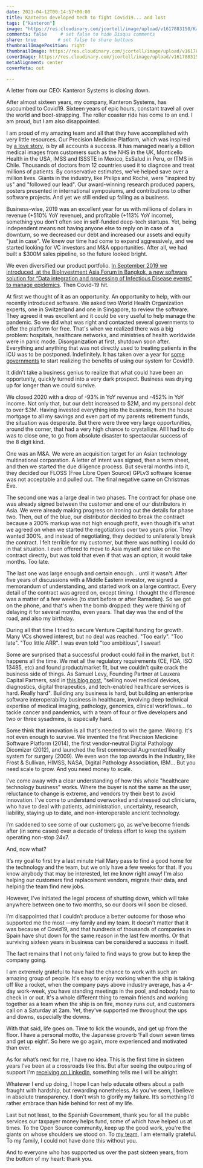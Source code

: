 ```yaml
---
date: 2021-04-12T00:14:57+00:00
title: Kanteron developed tech to fight Covid19... and lost
tags: ["kanteron"]
image: "https://res.cloudinary.com/jcortell/image/upload/v1617883150/Kanteron/ehimetalor-akhere-unuabona-bqhiqOeTPyI-unsplash.jpg"
comments: false     # set false to hide Disqus comments
share: true        # set false to share buttons
thumbnailImagePosition: right
thumbnailImage: https://res.cloudinary.com/jcortell/image/upload/v1617883148/Kanteron/anastasiia-chepinska-OBmBHmrc3pw-unsplash.jpg
coverImage: https://res.cloudinary.com/jcortell/image/upload/v1617883150/Kanteron/ehimetalor-akhere-unuabona-bqhiqOeTPyI-unsplash.jpg
metaAlignment: center
coverMeta: out

---
```


A letter from our CEO: Kanteron Systems is closing down.

<!--more-->

After almost sixteen years, my company, Kanteron Systems, has succumbed to Covid19. Sixteen years of epic hours, constant travel all over the world and boot-strapping. The roller coaster ride has come to an end. I am proud, but I am also disappointed.

I am proud of my amazing team and all that they have accomplished with very little resources. Our Precision Medicine Platform, which was inspired by [a love story](https://news.microsoft.com/en-gb/features/one-mans-quest-revolutionise-cancer-treatment/), is by all accounts a success. It has managed nearly a billion medical images from customers such as the NHS in the UK, Monticello Health in the USA, IMSS and ISSSTE in Mexico, EsSalud in Peru, or ITMS in Chile. Thousands of doctors from 12 countries used it to diagnose and treat millions of patients. By conservative estimates, we've helped save over a million lives. Giants in the industry, like Philips and Roche, were "inspired by us" and "followed our lead". Our award-winning research produced papers, posters presented in international symposiums, and contributions to other software projects. And yet we still ended up failing as a business.

Business-wise, 2019 was an excellent year for us with millions of dollars in revenue (+510% YoY revenue), and profitable (+113% YoY income), something you don't often see in self-funded deep-tech startups. Yet, being independent means not having anyone else to reply on in case of a downturn, so we decreased our debt and increased our assets and equity "just in case". We knew our time had come to expand aggressively, and we started looking for VC investors and M&A opportunities. After all, we had built a $300M sales pipeline, so the future looked bright.

We even diversified our product portfolio. [In September 2019 we introduced, at the BioInvestment Asia Forum in Bangkok, a new software solution for “Data integration and processing of Infectious Disease events” to manage epidemics](https://blog.kanteron.com/2019/09/kanteron-systems-presents-infectious-disease-solution-at-bioinvestment-asia/). Then Covid-19 hit.

At first we thought of it as an opportunity. An opportunity to help, with our recently introduced software. We asked two World Health Organization experts, one in Switzerland and one in Singapore, to review the software. They agreed it was excellent and it could be very useful to help manage the pandemic. So we did what was right and contacted several governments to offer the platform for free. That's when we realized there was a big problem: hospitals, healthcare networks, and ministries of health worldwide were in panic mode. Disorganization at first, shutdown soon after. Everything and anything that was not directly used to treating patients in the ICU was to be postponed. Indefinitely. It has taken over a year for [some governments](https://rpp.pe/peru/actualidad/coronavirus-en-peru-essalud-inauguro-servicio-para-diagnostico-y-tratamiento-de-pacientes-covid-y-no-covid-en-policlinico-chincha-noticia-1330360?ref=rpp) to start realizing the benefits of using our system for Covid19.

It didn't take a business genius to realize that what could have been an opportunity, quickly turned into a very dark prospect. Business was drying up for longer than we could survive.

We closed 2020 with a drop of -93% in YoY revenue and -452% in YoY income. Not only that, but our debt increased to $2M, and my personal debt to over $3M. Having invested everything into the business, from the house mortgage to all my savings and even part of my parents retirement funds, the situation was desperate. But there were three very large opportunities, around the corner, that had a very high chance to crystallize. All I had to do was to close one, to go from absolute disaster to spectacular success of the 8 digit kind.

One was an M&A. We were an acquisition target for an Asian technology multinational corporation. A letter of intent was signed, then a term sheet, and then we started the due diligence process. But several months into it, they decided our FLOSS (Free Libre Open Source) GPLv3 software license was not acceptable and pulled out. The final negative came on Christmas Eve.

The second one was a large deal in two phases. The contract for phase one was already signed between the customer and one of our distributors in Asia. We were already making progress on ironing out the details for phase two. Then, out of the blue, our distributor decided to break the contract because a 200% markup was not high enough profit, even though it's what we agreed on when we started the negotiations over two years prior. They wanted 300%, and instead of negotiating, they decided to unilaterally break the contract. I felt terrible for my customer, but there was nothing I could do in that situation. I even offered to move to Asia myself and take on the contract directly, but was told that even if that was an option, it would take months. Too late.

The last one was large enough and certain enough... until it wasn't. After five years of discussions with a Middle Eastern investor, we signed a memorandum of understanding, and started work on a large contract. Every detail of the contract was agreed on, except timing. I thought the difference was a matter of a few weeks (to start before or after Ramadan). So we got on the phone, and that's when the bomb dropped: they were thinking of delaying it for several months, even years. That day was the end of the road, and also my birthday.

During all that time I tried to secure Venture Capital funding for growth. Many VCs showed interest, but no deal was reached. "Too early". "Too late". "Too little ARR". I was even told "too ambitious", I swear!

Some are surprised that a successful product could fail in the market, but it happens all the time. We met all the regulatory requirements (CE, FDA, ISO 13485, etc) and found product/market fit, but we couldn’t quite crack the business side of things. As Samuel Levy, Founding Partner at Lauxera Capital Partners, said in [this blog post](https://samuelglevy.medium.com/how-to-take-your-healthtech-innovation-from-launch-to-20m-of-sales-6a3d639164f4), "selling novel medical devices, diagnostics, digital therapeutics, and tech-enabled healthcare services is hard. Really hard". Building any business is hard, but building an enterprise software interoperability business in healthcare, involving deep technical expertise of medical imaging, pathology, genomics, clinical workflows... to tackle cancer and pandemics, with a team of four or five developers and two or three sysadmins, is especially hard.

Some think that innovation is all that's needed to win the game. Wrong. It's not even enough to survive. We invented the first Precision Medicine Software Platform (2014), the first vendor-neutral Digital Pathology Dicomizer (2012), and launched the first commercial Augmented Reality system for surgery (2009). We even won the top awards in the industry, like Frost & Sullivan, HIMSS, NASA, Digital Pathology Association, IBM... But you need scale to grow. And you need money to scale.

I’ve come away with a clear understanding of how this whole "healthcare technology business" works. Where the buyer is not the same as the user, reluctance to change is extreme, and vendors try their best to avoid innovation. I've come to understand overworked and stressed out clinicians, who have to deal with patients, administration, uncertainty, research, liability, staying up to date, and non-interoperable ancient technology.

I’m saddened to see some of our customers go, as we've become friends after (in some cases) over a decade of tireless effort to keep the system operating non-stop 24x7.

And, now what?

It’s my goal to first try a last minute Hail Mary pass to find a good home for the technology and the team, but we only have a few weeks for that. If you know anybody that may be interested, let me know right away! I'm also helping our customers find replacement vendors, migrate their data, and helping the team find new jobs.

However, I've initiated the legal process of shutting down, which will take anywhere between one to two months, so our doors will soon be closed.

I’m disappointed that I couldn’t produce a better outcome for those who supported me the most —my family and my team. It doesn't matter that it was because of Covid19, and that hundreds of thousands of companies in Spain have shut down for the same reason in the last few months. Or that surviving sixteen years in business can be considered a success in itself.

The fact remains that I not only failed to find ways to grow but to keep the company going.

I am extremely grateful to have had the chance to work with such an amazing group of people. It's easy to enjoy working when the ship is taking off like a rocket, when the company pays above industry average, has a 4-day work-week, you have standing meetings in the pool, and nobody has to check in or out. It's a whole different thing to remain friends and working together as a team when the ship is on fire, money runs out, and customers call on a Saturday at 2am. Yet, they’ve supported me throughout the ups and downs, especially the downs.

With that said, life goes on. Time to lick the wounds, and get up from the floor. I have a personal motto, the Japanese proverb ‘Fall down seven times and get up eight’. So here we go again, more experienced and motivated than ever.

As for what’s next for me, I have no idea. This is the first time in sixteen years I’ve been at a crossroads like this. But after seeing the outpouring of support I'm [receiving on LinkedIn](https://www.linkedin.com/feed/update/urn:li:activity:6785925606325415936/), something tells me I will be alright.

Whatever I end up doing, I hope I can help educate others about a path fraught with hardship, but rewarding nonetheless. As you've seen, I believe in absolute transparency. I don’t wish to glorify my failure. It’s something I’d rather embrace than hide behind for rest of my life.

Last but not least, to the Spanish Government, thank you for all the public services our taxpayer money helps fund, some of which have helped us at times. To the Open Source community, keep up the good work, you're the giants on whose shoulders we stood on. To [my team](https://www.kanteron.com/about#TEAM), I am eternally grateful. To my family, I could not have done this without you.

And to everyone who has supported us over the past sixteen years, from the bottom of my heart: thank you.
